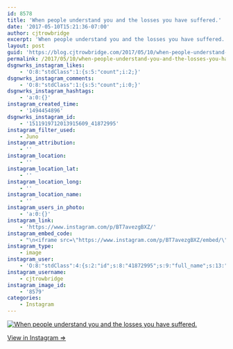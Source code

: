 ```yaml
---
id: 8578
title: 'When people understand you and the losses you have suffered.'
date: '2017-05-10T15:21:36-07:00'
author: cjtrowbridge
excerpt: 'When people understand you and the losses you have suffered.'
layout: post
guid: 'https://blog.cjtrowbridge.com/2017/05/10/when-people-understand-you-and-the-losses-you-have-suffered/'
permalink: /2017/05/10/when-people-understand-you-and-the-losses-you-have-suffered/
dsgnwrks_instagram_likes:
    - 'O:8:"stdClass":1:{s:5:"count";i:2;}'
dsgnwrks_instagram_comments:
    - 'O:8:"stdClass":1:{s:5:"count";i:0;}'
dsgnwrks_instagram_hashtags:
    - 'a:0:{}'
instagram_created_time:
    - '1494454896'
dsgnwrks_instagram_id:
    - '1511919712013915609_41872995'
instagram_filter_used:
    - Juno
instagram_attribution:
    - ''
instagram_location:
    - ''
instagram_location_lat:
    - ''
instagram_location_long:
    - ''
instagram_location_name:
    - ''
instagram_users_in_photo:
    - 'a:0:{}'
instagram_link:
    - 'https://www.instagram.com/p/BT7avezgBXZ/'
instagram_embed_code:
    - "\n<iframe src=\"https://www.instagram.com/p/BT7avezgBXZ/embed/\" width=\"612\" height=\"710\" frameborder=\"0\" scrolling=\"no\" allowtransparency=\"true\" class=\"insta-image-embed\"></iframe>\n"
instagram_type:
    - image
instagram_user:
    - 'O:8:"stdClass":4:{s:2:"id";s:8:"41872995";s:9:"full_name";s:13:"CJ Trowbridge";s:15:"profile_picture";s:96:"https://scontent.cdninstagram.com/t51.2885-19/s150x150/13724650_1188772791164794_142557231_a.jpg";s:8:"username";s:12:"cjtrowbridge";}'
instagram_username:
    - cjtrowbridge
instagram_image_id:
    - '8579'
categories:
    - Instagram
---
```


[![When people understand you and the losses you have suffered.](https://blog.cjtrowbridge.com/wp-content/uploads/2017/05/1494454896-1-1.jpg)](https://www.instagram.com/p/BT7avezgBXZ/)

[View in Instagram ⇒](https://www.instagram.com/p/BT7avezgBXZ/)